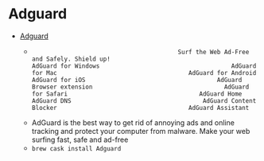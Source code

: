 # Adguard
- [Adguard](https://adguard.com/)
  -                                              Surf the Web Ad-Free and Safely. Shield up!                                                         AdGuard for Windows                                     AdGuard for Mac                                     AdGuard for Android                                     AdGuard for iOS                                     AdGuard Browser extension                                     AdGuard for Safari                                     AdGuard Home                                     AdGuard DNS                                     AdGuard Content Blocker                                     AdGuard Assistant                
  - AdGuard is the best way to get rid of annoying ads and online tracking and protect your computer from malware. Make your web surfing fast, safe and ad-free
  - `brew cask install Adguard`
